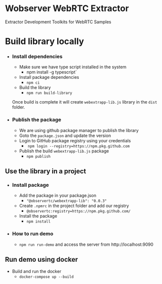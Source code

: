 # Wobserver WebRTC Extractor
Extractor Development Toolkits for WebRTC Samples


# Build library locally

- ### Install dependencies
  - Make sure we have type script installed in the system
    - npm install -g typescript`
  - Install package dependencies 
    - `npm ci`
  - Build the library 
    - `npm run build-library`

  Once build is complete it will create `webextrapp-lib.js` library in the `dist` folder. 

- ### Publish the package

  - We are using github package manager to publish the library
  - Goto the `package.json` and update the version
  - Login to GitHub package registry using your credentials
    - ​    `npm login --registry=https://npm.pkg.github.com`
  - Publish the build `webextrapp-lib.js` package
    - `npm publish`



## Use the library in a project

- ### Install package

  - Add the package in your package.json
    - `"@observertc/webextrapp-lib": "0.0.3"`
  - Create `.npmrc` in the project folder and add our registry
    - `@observertc:registry=https://npm.pkg.github.com/`
  - Install the package
    - `npm install`

- ### How to run demo
  - `npm run run-demo` and access the server from http://localhost:9090



 ## Run demo using docker


  - Build and run the docker 
    - ` docker-compose up --build `
